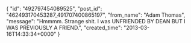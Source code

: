  {
   "id": "492797454089525",
   "post_id": "462493170453287_491707400865197",
   "from_name": "Adam Thomas",
   "message": "Hmmmm. Strange shit. I was UNFRIENDED BY DEAN BUT I WAS PREVIOUSLY A FRIEND.",
   "created_time": "2013-03-16T14:33:34+0000"
 }
